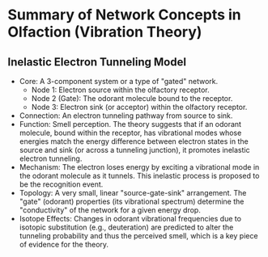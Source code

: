 # Summary of Network Concepts in Olfaction (Vibration Theory)

## Inelastic Electron Tunneling Model
- Core: A 3-component system or a type of "gated" network.
    - Node 1: Electron source within the olfactory receptor.
    - Node 2 (Gate): The odorant molecule bound to the receptor.
    - Node 3: Electron sink (or acceptor) within the olfactory receptor.
- Connection: An electron tunneling pathway from source to sink.
- Function: Smell perception. The theory suggests that if an odorant molecule, bound within the receptor, has vibrational modes whose energies match the energy difference between electron states in the source and sink (or across a tunneling junction), it promotes inelastic electron tunneling.
- Mechanism: The electron loses energy by exciting a vibrational mode in the odorant molecule as it tunnels. This inelastic process is proposed to be the recognition event.
- Topology: A very small, linear "source-gate-sink" arrangement. The "gate" (odorant) properties (its vibrational spectrum) determine the "conductivity" of the network for a given energy drop.
- Isotope Effects: Changes in odorant vibrational frequencies due to isotopic substitution (e.g., deuteration) are predicted to alter the tunneling probability and thus the perceived smell, which is a key piece of evidence for the theory.
